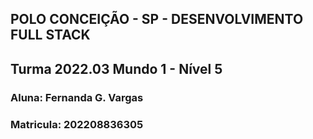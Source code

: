 
## **POLO CONCEIÇÃO - SP - DESENVOLVIMENTO FULL STACK**

## Turma 2022.03 Mundo 1 - Nível 5

### Aluna: Fernanda G. Vargas

### Matricula: 202208836305

